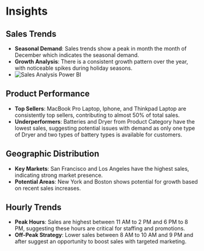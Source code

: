 
# Insights

## Sales Trends
- **Seasonal Demand**: Sales trends show a peak in month the month of December which indicates the seasonal demand.
- **Growth Analysis**: There is a consistent growth pattern over the year, with noticeable spikes during holiday seasons.
- ![Sales Analysis Power BI](https://github.com/user-attachments/assets/17a6bd86-b98d-413a-b73f-195e8c1f7152)


## Product Performance
- **Top Sellers**: MacBook Pro Laptop, Iphone, and Thinkpad Laptop are consistently top sellers, contributing to almost 50% of total sales.
- **Underperformers**: Batteries and Dryer from Product Category have the lowest sales, suggesting potential issues with demand as only one type of Dryer and two types of battery types is available for customers.

## Geographic Distribution
- **Key Markets**: San Francisco and Los Angeles have the highest sales, indicating strong market presence.
- **Potential Areas**: New York and Boston shows potential for growth based on recent sales increases.

## Hourly Trends
- **Peak Hours**: Sales are highest between 11 AM to 2 PM and 6 PM to 8 PM, suggesting these hours are critical for staffing and promotions.
- **Off-Peak Strategy**: Lower sales between 8 AM to 10 AM and 9 PM and after suggest an opportunity to boost sales with targeted marketing.

